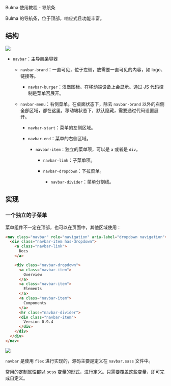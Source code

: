 Bulma 使用教程 - 导航条

Bulma 的导航条，位于顶部，响应式且功能丰富。

## 结构

![](C:\Users\shiweifu\AppData\Roaming\marktext\images\2023-02-16-11-49-51-image.png)

- `navbar`：主导航条容器
  
  - `navbar-brand`：一直可见，位于左侧，放需要一直可见的内容，如 logo、链接等。
    
    - `navbar-burger`：汉堡图标。在移动端设备上会显示。通过 JS 代码控制是菜单否展开。
  
  - `navbar-menu`：右侧菜单。在桌面状态下，除去 `navbar-brand` 以外的右侧全部区域，都在这里。移动端状态下，默认隐藏，需要通过代码设置展开。
    
    - `navbar-start`：菜单的左侧区域。
    
    - `navbar-end`：菜单的右侧区域。
      
      - `navbar-item`：独立的菜单项，可以是 `a` 或者是 `div`。
        
        - `navbar-link`：子菜单项。
        
        - `navbar-dropdown`：下拉菜单。
          
          - `navbar-divider`：菜单分割线。

## 实现

### 一个独立的子菜单

菜单组件不一定在顶部，也可以在页面中，其他区域使用：

```html
<nav class="navbar" role="navigation" aria-label="dropdown navigation">
  <div class="navbar-item has-dropdown">
    <a class="navbar-link">
      Docs
    </a>

    <div class="navbar-dropdown">
      <a class="navbar-item">
        Overview
      </a>
      <a class="navbar-item">
        Elements
      </a>
      <a class="navbar-item">
        Components
      </a>
      <hr class="navbar-divider">
      <div class="navbar-item">
        Version 0.9.4
      </div>
    </div>
  </div>
</nav>
```

![](C:\Users\shiweifu\AppData\Roaming\marktext\images\2023-02-16-12-12-50-image.png)



`navbar` 是使用 `flex` 进行实现的，源码主要是定义在 `navbar.sass` 文件中。



常用的定制属性都以 scss 变量的形式，进行定义。只需要覆盖这些变量，即可完成自定义。



```scss

```








